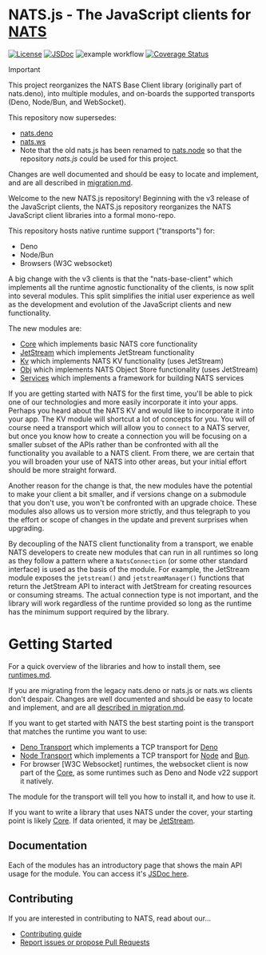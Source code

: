 # NATS.js - The JavaScript clients for [NATS](http://nats.io)

[![License](https://img.shields.io/badge/Licence-Apache%202.0-blue.svg)](./LICENSE)
[![JSDoc](https://img.shields.io/badge/JSDoc-reference-blue)](https://nats-io.github.io/nats.js/)
![example workflow](https://github.com/nats-io/nats.js/actions/workflows/test.yml/badge.svg)
[![Coverage Status](https://coveralls.io/repos/github/nats-io/nats.js/badge.svg?branch=main&kill_cache=1)](https://coveralls.io/github/nats-io/nats.js?branch=main)

> [!IMPORTANT]
>
> This project reorganizes the NATS Base Client library (originally part of
> nats.deno), into multiple modules, and on-boards the supported transports
> (Deno, Node/Bun, and WebSocket).
>
> This repository now supersedes:
>
> - [nats.deno](https://github.com/nats-io/nats.deno)
> - [nats.ws](https://github.com/nats-io/nats.ws)
> - Note that the old nats.js has been renamed to
>   [nats.node](https://github.com/nats-io/nats.node) so that the repository
>   _nats.js_ could be used for this project.
>
> Changes are well documented and should be easy to locate and implement, and
> are all described in [migration.md](migration.md).

Welcome to the new NATS.js repository! Beginning with the v3 release of the
JavaScript clients, the NATS.js repository reorganizes the NATS JavaScript
client libraries into a formal mono-repo.

This repository hosts native runtime support ("transports") for:

- Deno
- Node/Bun
- Browsers (W3C websocket)

A big change with the v3 clients is that the "nats-base-client" which implements
all the runtime agnostic functionality of the clients, is now split into several
modules. This split simplifies the initial user experience as well as the
development and evolution of the JavaScript clients and new functionality.

The new modules are:

- [Core](core/README.md) which implements basic NATS core functionality
- [JetStream](jetstream/README.md) which implements JetStream functionality
- [Kv](kv/README.md) which implements NATS KV functionality (uses JetStream)
- [Obj](obj/README.md) which implements NATS Object Store functionality (uses
  JetStream)
- [Services](services/README.md) which implements a framework for building NATS
  services

If you are getting started with NATS for the first time, you'll be able to pick
one of our technologies and more easily incorporate it into your apps. Perhaps
you heard about the NATS KV and would like to incorporate it into your app. The
KV module will shortcut a lot of concepts for you. You will of course need a
transport which will allow you to `connect` to a NATS server, but once you know
how to create a connection you will be focusing on a smaller subset of the APIs
rather than be confronted with all the functionality you available to a NATS
client. From there, we are certain that you will broaden your use of NATS into
other areas, but your initial effort should be more straight forward.

Another reason for the change is that, the new modules have the potential to
make your client a bit smaller, and if versions change on a submodule that you
don't use, you won't be confronted with an upgrade choice. These modules also
allows us to version more strictly, and thus telegraph to you the effort or
scope of changes in the update and prevent surprises when upgrading.

By decoupling of the NATS client functionality from a transport, we enable NATS
developers to create new modules that can run in all runtimes so long as they
follow a pattern where a `NatsConnection` (or some other standard interface) is
used as the basis of the module. For example, the JetStream module exposes the
`jetstream()` and `jetstreamManager()` functions that return the JetStream API
to interact with JetStream for creating resources or consuming streams. The
actual connection type is not important, and the library will work regardless of
the runtime provided so long as the runtime has the minimum support required by
the library.

# Getting Started

For a quick overview of the libraries and how to install them, see
[runtimes.md](runtimes.md).

If you are migrating from the legacy nats.deno or nats.js or nats.ws clients
don't despair. Changes are well documented and should be easy to locate and
implement, and are all [described in migration.md](migration.md).

If you want to get started with NATS the best starting point is the transport
that matches the runtime you want to use:

- [Deno Transport](transport-deno/README.md) which implements a TCP transport
  for [Deno](https://deno.land)
- [Node Transport](transport-node/README.md) which implements a TCP transport
  for [Node](https://nodejs.org) and [Bun](https://bun.sh).
- For browser [W3C Websocket] runtimes, the websocket client is now part of the
  [Core](core/README.md), as some runtimes such as Deno and Node v22 support it
  natively.

The module for the transport will tell you how to install it, and how to use it.

If you want to write a library that uses NATS under the cover, your starting
point is likely [Core](core/README.md). If data oriented, it may be
[JetStream](jetstream/README.md).

## Documentation

Each of the modules has an introductory page that shows the main API usage for
the module. You can access it's
[JSDoc here](https://nats-io.github.io/nats.js/).

## Contributing

If you are interested in contributing to NATS, read about our...

- [Contributing guide](./CONTRIBUTING.md)
- [Report issues or propose Pull Requests](https://github.com/nats-io)
